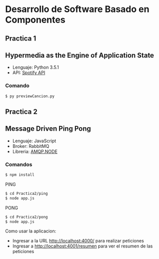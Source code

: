 # Desarrollo de Software Basado en Componentes

## Practica 1

## Hypermedia as the Engine of Application State

* Lenguaje: Python 3.5.1
* API: [Spotify API]

### Comando
```sh
$ py previewCancion.py
```

[Spotify API]: <https://developer.spotify.com/web-api/>

## Practica 2

## Message Driven Ping Pong

* Lenguaje: JavaScript
* Broker: RabbitMQ
* Libreria: [AMQP.NODE]

[AMQP.NODE]: <https://github.com/squaremo/amqp.node>

### Comandos

```sh
$ npm install
```

PING

```sh
$ cd Practica2/ping
$ node app.js
```

PONG

```sh
$ cd Practica2/pong
$ node app.js
```

Como usar la aplicacion:

* Ingresar a la URL [http://localhost:4000/](http://localhost:4000/) para realizar peticiones
* Ingresar a [http://localhost:4001/resumen](http://localhost:4001/resumen) para ver el resumen de las peticiones
